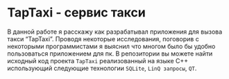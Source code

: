 # TapTaxi - сервис такси 
В данной работе я расскажу как разрабатывал приложения для вызова такси “TapTaxi”.
Проводя некоторые исследования, поговорив с некоторыми программистами я выяснил что многом было бы удобно пользоваться приложением для пк.
В репозитории вы можете найти исходный код проекта `TapTaxi` реализованный на языке С++ использующий следующие технологии `SQLite`, `LinQ запросы`, `QT`.


